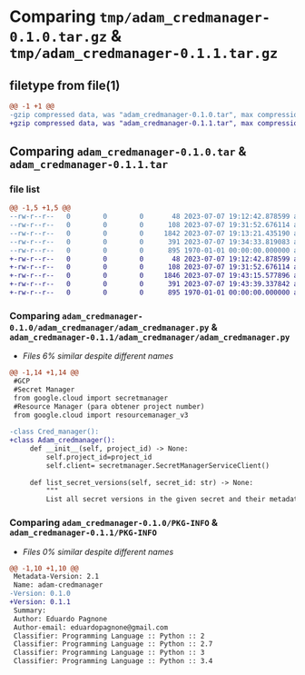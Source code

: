 # Comparing `tmp/adam_credmanager-0.1.0.tar.gz` & `tmp/adam_credmanager-0.1.1.tar.gz`

## filetype from file(1)

```diff
@@ -1 +1 @@
-gzip compressed data, was "adam_credmanager-0.1.0.tar", max compression
+gzip compressed data, was "adam_credmanager-0.1.1.tar", max compression
```

## Comparing `adam_credmanager-0.1.0.tar` & `adam_credmanager-0.1.1.tar`

### file list

```diff
@@ -1,5 +1,5 @@
--rw-r--r--   0        0        0       48 2023-07-07 19:12:42.878599 adam_credmanager-0.1.0/README.md
--rw-r--r--   0        0        0      108 2023-07-07 19:31:52.676114 adam_credmanager-0.1.0/adam_credmanager/__init__.py
--rw-r--r--   0        0        0     1842 2023-07-07 19:13:21.435190 adam_credmanager-0.1.0/adam_credmanager/adam_credmanager.py
--rw-r--r--   0        0        0      391 2023-07-07 19:34:33.819083 adam_credmanager-0.1.0/pyproject.toml
--rw-r--r--   0        0        0      895 1970-01-01 00:00:00.000000 adam_credmanager-0.1.0/PKG-INFO
+-rw-r--r--   0        0        0       48 2023-07-07 19:12:42.878599 adam_credmanager-0.1.1/README.md
+-rw-r--r--   0        0        0      108 2023-07-07 19:31:52.676114 adam_credmanager-0.1.1/adam_credmanager/__init__.py
+-rw-r--r--   0        0        0     1846 2023-07-07 19:43:15.577896 adam_credmanager-0.1.1/adam_credmanager/adam_credmanager.py
+-rw-r--r--   0        0        0      391 2023-07-07 19:43:39.337842 adam_credmanager-0.1.1/pyproject.toml
+-rw-r--r--   0        0        0      895 1970-01-01 00:00:00.000000 adam_credmanager-0.1.1/PKG-INFO
```

### Comparing `adam_credmanager-0.1.0/adam_credmanager/adam_credmanager.py` & `adam_credmanager-0.1.1/adam_credmanager/adam_credmanager.py`

 * *Files 6% similar despite different names*

```diff
@@ -1,14 +1,14 @@
 #GCP
 #Secret Manager
 from google.cloud import secretmanager
 #Resource Manager (para obtener project number)
 from google.cloud import resourcemanager_v3
 
-class Cred_manager():
+class Adam_credmanager():
     def __init__(self, project_id) -> None:
         self.project_id=project_id
         self.client= secretmanager.SecretManagerServiceClient()
 
     def list_secret_versions(self, secret_id: str) -> None:
         """
         List all secret versions in the given secret and their metadata.
```

### Comparing `adam_credmanager-0.1.0/PKG-INFO` & `adam_credmanager-0.1.1/PKG-INFO`

 * *Files 0% similar despite different names*

```diff
@@ -1,10 +1,10 @@
 Metadata-Version: 2.1
 Name: adam-credmanager
-Version: 0.1.0
+Version: 0.1.1
 Summary: 
 Author: Eduardo Pagnone
 Author-email: eduardopagnone@gmail.com
 Classifier: Programming Language :: Python :: 2
 Classifier: Programming Language :: Python :: 2.7
 Classifier: Programming Language :: Python :: 3
 Classifier: Programming Language :: Python :: 3.4
```

